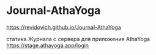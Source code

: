 # Journal-AthaYoga


https://revidovich.github.io/Journal-AthaYoga

статика Журнала с сервера для приложения AthaYoga https://stage.athayoga.app/login

